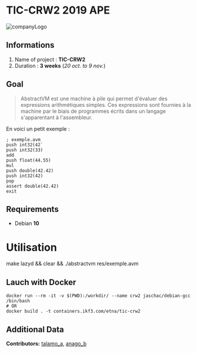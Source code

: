 # TIC-CRW2 2019 APE
![companyLogo](https://newsroom.ionis-group.com/wp-content/uploads/2018/12/etna-logo-1-noir.png)

## Informations
 1. Name of project : **TIC-CRW2**
 2. Duration : **3 weeks** (*20 oct. to 9 nov.*)

## Goal
> AbstractVM est une machine à pile qui permet d'évaluer des expressions arithmétiques simples. Ces expressions sont fournies à la machine par le biais de programmes écrits dans un langage s'apparentant à l'assembleur.

En voici un petit exemple :
```
; exemple.avm
push int32(42`
push int32(33)
add
push float(44.55)
mul
push double(42.42)
push int32(42)
pop
assert double(42.42)
exit
```

## Requirements
- Debian **10**

# Utilisation
make lazyd && clear && ./abstractvm res/exemple.avm
## Lauch with Docker
```
docker run --rm -it -v $(PWD):/workdir/ --name crw2 jaschac/debian-gcc /bin/bash
# OR
docker build . -t containers.ikf3.com/etna/tic-crw2
```

## Additional Data
**Contributors:**
[talamo_a](www.ikf3.com), [anago_b](www.anago.me)

